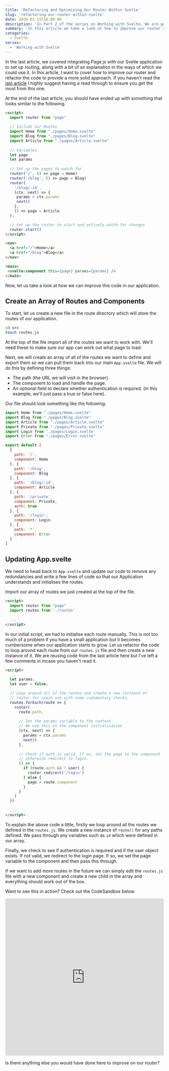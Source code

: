 ```yaml
---
title: 'Refactoring and Optimising Our Router Within Svelte'
slug: 'refactoring-our-router-within-svelte'
date: 2020-01-15T16:00:00
description: 'In Part 2 of the series on Working with Svelte, We are going to take a look at how to improve our router (implemented with Page.js) and refactor the code to provide a more solid approach. We will also set up our application to easily add in new routes.'
summary: 'In this article we take a look at how to improve our router and refactor the code to provide a more solid approach'
categories:
  - Svelte
series:
  - 'Working with Svelte'
---
```

In the last article, we covered integrating Page.js with our Svelte application to set up routing, along with a bit of an explanation in the ways of which we could use it. In this article, I want to cover how to improve our router and refactor the code to provide a more solid approach. If you haven't read the [last article](https://jackwhiting.co.uk/posts/setting-up-routing-in-svelte-with-pagejs/) I highly suggest having a read through to ensure you get the most from this one.

At the end of the last article, you should have ended up with something that looks similar to the following.

```html
<script>
  import router from "page"
  
  // Include our Routes
  import Home from "./pages/Home.svelte"
  import Blog from "./pages/Blog.svelte"
  import Article from "./pages/Article.svelte"
  
  // Variables
  let page
  let params
  
  // Set up the pages to watch for
  router('/', () => page = Home)
  router('/blog', () => page = Blog)
  router(
    '/blog/:id', 
    (ctx, next) => {
     params = ctx.params
     next()
    }, 
    () => page = Article
  );

  // Set up the router to start and actively watch for changes
  router.start()
</script>

<nav>
  <a href="/">Home</a>
  <a href="/blog">Blog</a>
</nav>

<main>
 <svelte:component this={page} params={params} />
</main>
```

Now, let us take a look at how we can improve this code in our application.

## Create an Array of Routes and Components

To start, let us create a new file in the route directory which will store the routes of our application.

```bash
cd src
touch routes.js
```

At the top of the file import all of the routes we want to work with. We'll need these to make sure our app can work out what page to load.

Next, we will create an array of all of the routes we want to define and export them so we can pull them back into our main `App.svelte` file. We will do this by defining three things:

- The path (the URL we will visit in the browser)
- The component to load and handle the page.
- An optional field to declare whether authentication is required. (in this example, we'll just pass a true or false here).

Our file should look something like the following:

```js
import Home from "./pages/Home.svelte"
import Blog from "./pages/Blog.svelte"
import Article from "./pages/Article.svelte"
import Private from "./pages/Private.svelte"
import Login from './pages/Login.svelte'
import Error from "./pages/Error.svelte"

export default [
  {
    path: '/',
    component: Home
  }, {
    path: '/blog',
    component: Blog
  }, {
    path: '/blog/:id',
    component: Article
  }, {
    path: '/private',
    component: Private,
    auth: true
  }, {
    path: '/login',
    component: Login
  }, {
    path: '*',
    component: Error
  }
]
```

## Updating App.svelte

We need to head back to `App.svelte` and update our code to remove any redundancies and write a few lines of code so that our Application understands and initialises the routes. 

Import our array of routes we just created at the top of the file.

```html
<script>
  import router from "page"
  import routes from './routes'
  
  ...
</script>
```

In our initial script, we had to initialise each route manually. This is not too much of a problem if you have a small application but it becomes cumbersome when our application starts to grow. Let us refactor the code to loop around each route from our `routes.js` file and then create a new instance of it. We are reusing code from the last article here but I've left a few comments in incase you haven't read it.

```html
<script>
  ...
  let params;
  let user = false;

  // Loop around all of the routes and create a new instance of
  // router for reach one with some rudimentary checks.
  routes.forEach(route => {
    router(
      route.path, 
      
      // Set the params variable to the context.
      // We use this on the component initialisation
      (ctx, next) => {
        params = ctx.params
        next()
      },
      
      // Check if auth is valid. If so, set the page to the component
      // otherwise redirect to login.
      () => {
        if (route.auth && ! user) {
          router.redirect('/login')
        } else {
          page = route.component
        }
      }
    )
  })
  
  ...
</script>
```

To explain the above code a little, firstly we loop around all the routes we defined in the `routes.js`. We create a new instance of `route()` for any paths defined. We pass through any variables such as `id` which were defined in our array. 

Finally, we check to see if authentication is required and if the user object exists. If not valid, we redirect to the login page. If so, we set the page variable to the component and then pass this through.

If we want to add more routes in the future we can simply edit the `routes.js` file with a new component and create a new child in the array and everything should work out of the box.

Want to see this in action? Check out the CodeSandbox below.

<iframe src="https://codesandbox.io/embed/polished-dew-pckm7?fontsize=14&hidenavigation=1&module=%2FApp.svelte&theme=dark" style="width:100%; height:500px; border:0; border-radius: 4px; overflow:hidden;" title="polished-dew-pckm7" allow="geolocation; microphone; camera; midi; vr; accelerometer; gyroscope; payment; ambient-light-sensor; encrypted-media; usb" sandbox="allow-modals allow-forms allow-popups allow-scripts allow-same-origin"></iframe>

Is there anything else you would have done here to improve on our router?
